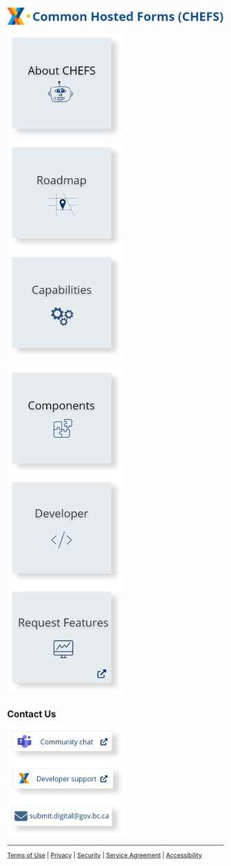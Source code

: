 
![img](images/chefs_text.png)

 [![img](images/about-chefs.png) ](About-CHEFS) 
[![img](images/roadmap.png) ](Product-Roadmap)
  [![img](images/capabilities.png) ](CHEFS-Capabilities)

 [![img](images/components.png) ](CHEFS-Components) 
[![img](images/developer.png) ](Developer)[![img](images/request_features.png) ](https://chefs-fider.apps.silver.devops.gov.bc.ca/)


 ## Contact Us
[![img](images/community_chat.png) ](https://teams.microsoft.com/l/channel/19%3a34b9d4b4deb54eebaa9be8bc1ccf02f7%40thread.tacv2/CHEFS?groupId=bef8086f-20c7-43a4-bd07-29ce764e818c&tenantId=6fdb5200-3d0d-4a8a-b036-d3685e359adc)
[![img](images/developer_support.png) ](https://chat.developer.gov.bc.ca/channel/common-components)
<a href="mailto:submit.digital@gov.bc.ca?subject=Subject%20Line&body=Body%20Text" target="_blank">
  <img src="images/email.png" alt="Image description">
</a> 

***
[Terms of Use](Terms-of-Use) | [Privacy](Privacy) | [Security](Security) | [Service Agreement](Service-Agreement) | [Accessibility](Accessibility)



